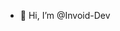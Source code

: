 - 👋 Hi, I’m @Invoid-Dev
<!---
Invoid-Dev/Invoid-Dev is a ✨ special ✨ repository because its `README.md` (this file) appears on your GitHub profile.
You can click the Preview link to take a look at your changes.
--->

